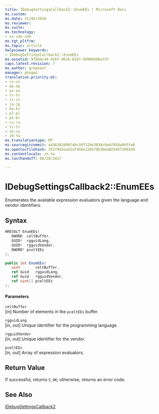 ```yaml
---
title: IDebugSettingsCallback2::EnumEEs | Microsoft Docs
ms.custom: 
ms.date: 11/04/2016
ms.reviewer: 
ms.suite: 
ms.technology:
- vs-ide-sdk
ms.tgt_pltfrm: 
ms.topic: article
helpviewer_keywords:
- IDebugSettingsCallback2::EnumEEs
ms.assetid: 9f884c49-426f-461b-b547-9d909486e73f
caps.latest.revision: 7
ms.author: gregvanl
manager: ghogen
translation.priority.mt:
- cs-cz
- de-de
- es-es
- fr-fr
- it-it
- ja-jp
- ko-kr
- pl-pl
- pt-br
- ru-ru
- tr-tr
- zh-cn
- zh-tw
ms.translationtype: MT
ms.sourcegitcommit: 4a36302d80f4bc397128e3838c9abf858a0b5fe8
ms.openlocfilehash: 352f465ead2af45be120a78b2bea025dd72892dd
ms.contentlocale: zh-tw
ms.lasthandoff: 08/28/2017

---
```

# <a name="idebugsettingscallback2enumees"></a>IDebugSettingsCallback2::EnumEEs
Enumerates the available expression evaluators given the language and vendor identifiers.  
  
## <a name="syntax"></a>Syntax  
  
```cpp  
HRESULT EnumEEs(  
   DWORD  celtBuffer,  
   GUID*  rgguidLang,  
   GUID*  rgguidVendor,  
   DWORD* pceltEEs  
);  
```  
  
```csharp  
public int EnumEEs(  
   uint       celtBuffer,  
   ref Guid   rgguidLang,  
   ref Guid   rgguidVendor,  
   ref uint[] pceltEEs  
);  
```  
  
#### <a name="parameters"></a>Parameters  
 `celtBuffer`  
 [in] Number of elements in the `pceltEEs` buffer.  
  
 `rgguidLang`  
 [in, out] Unique identifier for the programming language.  
  
 `rgguidVendor`  
 [in, out] Unique identifier for the vendor.  
  
 `pceltEEs`  
 [in, out] Array of expression evaluators.  
  
## <a name="return-value"></a>Return Value  
 If successful, returns `S_OK`; otherwise, returns an error code.  
  
## <a name="see-also"></a>See Also  
 [IDebugSettingsCallback2](../../../extensibility/debugger/reference/idebugsettingscallback2.md)
